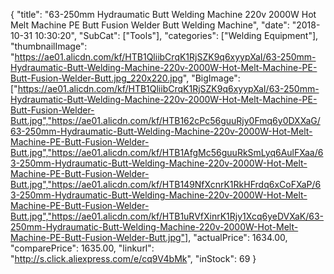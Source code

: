 {
	"title": "63-250mm Hydraumatic Butt Welding Machine 220v 2000W Hot Melt Machine PE Butt Fusion Welder Butt Welding Machine",
	"date": "2018-10-31 10:30:20",
	"SubCat": ["Tools"],
	"categories": ["Welding Equipment"],
	"thumbnailImage": "https://ae01.alicdn.com/kf/HTB1QliibCrqK1RjSZK9q6xyypXaI/63-250mm-Hydraumatic-Butt-Welding-Machine-220v-2000W-Hot-Melt-Machine-PE-Butt-Fusion-Welder-Butt.jpg_220x220.jpg",
	"BigImage": ["https://ae01.alicdn.com/kf/HTB1QliibCrqK1RjSZK9q6xyypXaI/63-250mm-Hydraumatic-Butt-Welding-Machine-220v-2000W-Hot-Melt-Machine-PE-Butt-Fusion-Welder-Butt.jpg","https://ae01.alicdn.com/kf/HTB162cPc56guuRjy0Fmq6y0DXXaG/63-250mm-Hydraumatic-Butt-Welding-Machine-220v-2000W-Hot-Melt-Machine-PE-Butt-Fusion-Welder-Butt.jpg","https://ae01.alicdn.com/kf/HTB1AfgMc56guuRkSmLyq6AulFXaa/63-250mm-Hydraumatic-Butt-Welding-Machine-220v-2000W-Hot-Melt-Machine-PE-Butt-Fusion-Welder-Butt.jpg","https://ae01.alicdn.com/kf/HTB149NfXcnrK1RkHFrdq6xCoFXaP/63-250mm-Hydraumatic-Butt-Welding-Machine-220v-2000W-Hot-Melt-Machine-PE-Butt-Fusion-Welder-Butt.jpg","https://ae01.alicdn.com/kf/HTB1uRVfXinrK1Rjy1Xcq6yeDVXaK/63-250mm-Hydraumatic-Butt-Welding-Machine-220v-2000W-Hot-Melt-Machine-PE-Butt-Fusion-Welder-Butt.jpg"],
	"actualPrice": 1634.00,
	"comparePrice": 1635.00,
	"linkurl": "http://s.click.aliexpress.com/e/cq9V4bMk",
	"inStock": 69
}
